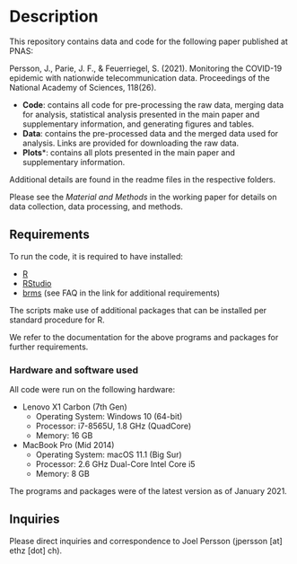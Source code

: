 # Description

This repository contains data and code for the following paper published at PNAS:

Persson, J., Parie, J. F., & Feuerriegel, S. (2021). Monitoring the COVID-19 epidemic with nationwide telecommunication data. Proceedings of the National Academy of Sciences, 118(26).

- **Code**: contains all code for pre-processing the raw data, merging data for analysis, statistical analysis presented in the main paper and supplementary information, and generating figures and tables.
- **Data**: contains the pre-processed data and the merged data used for analysis. Links are provided for downloading the raw data.
- **Plots***: contains all plots presented in the main paper and supplementary information.

Additional details are found in the readme files in the respective folders.

Please see the _Material and Methods_ in the working paper for details on data collection, data processing, and methods.


## Requirements

To run the code, it is required to have installed:
- [R](https://www.r-project.org/)
- [RStudio](https://www.rstudio.com/)
- [brms](https://github.com/paul-buerkner/brms) (see FAQ in the link for additional requirements)

The scripts make use of additional packages that can be installed per standard procedure for R.

We refer to the documentation for the above programs and packages for further requirements.


### Hardware and software used

All code were run on the following hardware:
- Lenovo X1 Carbon (7th Gen)
  - Operating System: Windows 10 (64-bit)
  - Processor: i7-8565U, 1.8 GHz (QuadCore)
  - Memory: 16 GB
- MacBook Pro (Mid 2014)
  - Operating System: macOS 11.1 (Big Sur)
  - Processor: 2.6 GHz Dual-Core Intel Core i5
  - Memory: 8 GB

The programs and packages were of the latest version as of January 2021.


## Inquiries

Please direct inquiries and correspondence to Joel Persson (jpersson [at] ethz [dot] ch).
